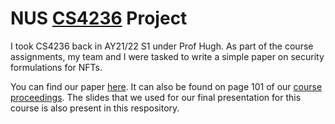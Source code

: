 # NUS [CS4236](https://nusmods.com/modules/CS4236/cryptography-theory-and-practice) Project

I took CS4236 back in AY21/22 S1 under Prof Hugh. As part of the course assignments, my team and I were tasked to write a simple paper on security formulations for NFTs. 

You can find our paper [here](CS4236%20Grp%209%20Paper.pdf). It can also be found on page 101 of our [course proceedings](CS4236_2021_Projects.pdf).
The slides that we used for our final presentation for this course is also present in this respository.
